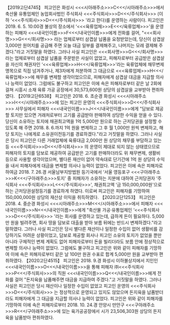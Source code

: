 【2019고단4745】
피고인은 화성시 <<<시아래주소>>>C<<</시아래주소>>>에서 축산물 유통업체인 농업회사법인 주식회사 <<<주식회사>>>D<<</주식회사>>> (이하 ‘<<<주식회사>>>D<<</주식회사>>> '라고 한다)를 운영하는 사람이다.
피고인은 2019. 6. 5. 10:00경 불상의 장소에서 ‘<<<육류업체>>>E<<</육류업체>>>'을 운영하는 피해자 <<<내국인이름>>>F<<</내국인이름>>>에게 전화를 걸어, "<<<회사명>>>G<<</회사명>>> 라는 업체로부터 삼겹살 납품을 요청받았는데, 당신이 삼겹살 3,000만 원어치를 공급해 주면 오늘 대금 일부를 결제해주고, 나머지는 모레 결제해 주겠다."라고 거짓말을 하였다.
그러나 사실 피고인은 <<<회사명>>>G<<</회사명>>> 라는 업체로부터 삼겹살 납품을 주문받은 사실이 없었고, 피해자로부터 공급받은 삼겹살을 자신의 채권자인 ‘<<<육류업체>>>H<<</육류업체>>>'라는 육류업체에 채무변제 명목으로 직접 넘겨주거나, 제3자에게 처분하여 그 대금으로 <<<육류업체>>>H<<</육류업체>>>에 채무를 변제할 생각이었으므로, 피해자에게 삼겹살 대금을 지급할 의사나 능력이 없었다.
그럼에도 불구하고 피고인은 이에 속은 피해자로부터 같은 날 2회에 걸쳐 시흥시 소재 육류 가공 공장에서 30,573,600원 상당의 삼겹살을 교부받아 편취하였다.
【2019고단6538】
피고인은 2018. 6. 초순경 화성시 <<<시아래주소>>>I<<</시아래주소>>>에 있는 피고인 운영의 <<<주식회사>>>D<<</주식회사>>>  사무실에서 피해자 <<<내국인이름>>>J<<</내국인이름>>>에게 "담보로 제공할 토지만 있으면 거래처로부터 고기를 공급받아 판매하여 상당한 수익을 얻을 수 있다. 당신이 소유하는 토지에 채권최고액을 1억 5,000만 원으로 하는 근저당권을 설정할 수 있도록 해 주면 2018. 8. 6.까지 1억 원을 변제하고 그 후 월 1,000만 원씩 변제하고, 해당 토지는 나에게로 소유권이전등기를 경료하겠다."라고 거짓말을 하였다.
그러나 사실은 당시 피고인은 다른 거래업체에 육류대금 2,000만 원 상당의 채무를 부담하고 있는 등 <<<주식회사>>>D<<</주식회사>>> 의 운영이 제대로 되지 않는 상태였으므로 피해자의 토지를 담보로 제공하여 공급받은 고기를 판매하더라도 위 채무변제, 생활비 등으로 사용할 생각이었으며, 별다른 재산이 없어 약속대로 단기간에 1억 원 상당의 수익을 내서 피해자에게 대금을 변제할 의사나 능력이 없었다.
피고인은 이에 속은 피해자로 하여금 2018. 7. 26.경 서울남부지방법원 등기국에서 ‘서울 영등포구 <<<구아래주소>>>K<<</구아래주소>>>토지' 중 피해자가 소유하는 지분에 대하여 근저당권자 ‘주식회사 <<<주식회사>>>L<<</주식회사>>>', 채권최고액 ‘금 150,000,000원'으로 하는 근저당권설정등기를 경료하게 하였다.
이로써 피고인은 피해자를 기망하여 150,000,000원 상당의 재산상 이익을 취득하였다. 【2020고단1253】
피고인은 2018. 4. 중순경 화성시 <<<시아래주소>>>M<<</시아래주소>>>에서 피해자 <<<내국인이름>>>N<<</내국인이름>>>에게 "축산물 가공·유통업체인 ‘<<<주식회사>>>D<<</주식회사>>> '라는 회사를 운영하고 있는데, 급하게 돈이 필요하다. 5,000만 원을 빌려주면, 회사 땅을 담보로 대출을 받아 보름 뒤에는 반드시 변제하겠다."라고 말하였다.
그러나 사실 피고인은 당시 별다른 재산이나 일정한 수입이 없어 생활비를 감당하기도 어려운 상황이었고, 담보로 제공할 회사나 피고인 소유의 토지가 없었을 뿐만 아니라 구체적인 변제 계획도 없어 피해자로부터 돈을 빌리더라도 보름 안에 정상적으로 변제할 의사나 능력이 없었다.
그럼에도 불구하고 피고인은 위와 같이 피해자를 기망하여 이에 속은 피해자로부터 같은 날 100만 원권 수표로 합계 5,000만 원을 교부받아 편취하였다.
【2020고단4515】
피고인은 2018. 9.경 화성시 이하불상지에서 지인인 <<<내국인이름>>>O<<</내국인이름>>>을 통해 피해자 ㈜<<<주식회사>>>P<<</주식회사>>>의 직원 <<<내국인이름>>>Q<<</내국인이름>>>에게 전화를 걸어 "돈지육을 납품해주면 대금을 지급하여 주겠다."고 거짓말을 하였다. 그러나 사실은 피고인은 당시 재산이나 일정한 수입이 없었고 피고인 운영의 <<<주식회사>>>D<<</주식회사>>> 는 정상적으로 운영되고 있지도 않았으며 돈지육을 납품받더라도 피해자에게 그 대금을 지급할 의사나 능력이 없었다.
피고인은 위와 같이 피해자를 기망하여 이에 속은 피해자로부터 2018. 10. 24.경 안양시 만안구 <<<구아래주소>>>R<<</구아래주소>>>에 있는 육가공공장에서 시가 23,506,303원 상당의 돈지육을 납품받아 편취하였다.